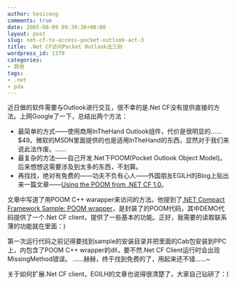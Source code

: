 ```yaml
---
author: hesicong
comments: true
date: 2005-08-09 09:39:38+00:00
layout: post
slug: net-cf-to-access-pocket-outlook-act-3
title: .Net CF访问Pocket Outlook法三则
wordpress_id: 1370
categories:
- 其他
tags:
- .net
- pda
---
```



近日做的软件需要与Outlook进行交互，很不幸的是.Net CF没有提供直接的方法。上网Google了一下，总结出两个方法：
*  最简单的方式——使用商用InTheHand Outlook组件，代价是很明显的……$49。微软的MSDN里面提供的也是适用InTheHand的东西，显然对于我们来说此法作废。……
*  最复杂的方法——自己开发.Net下POOM(Pocket Outlook Object Model)。后来想想这需要涉及到太多的东西，不划算。
*  再找找，绝对有免费的——功夫不负有心人——外国朋友EGILH的Blog上贴出来一篇文章——[Using the POOM from .NET CF 1.0](http://www.egilh.com/blog/archive/2004/09/27/210.aspx)。

文章中写道了用POOM C++ warapper来访问的方法。他提到了[.NET Compact Framework Sample: POOM wrapper](http://www.microsoft.com/downloads/details.aspx?FamilyId=80D3D611-CC81-4190-AAB4-B1EA57637BAC&displaylang=en)，是封装了的POOM代码，其中DEMO代码提供了一个.Net CF client，提供了一些基本的功能。正好，我需要的读取联系薄的功能就在里面：)

第一次运行代码之前记得要找到sample的安装目录并把里面的Cab包安装到PPC上，内包含了POOM C++ wrapper的dll，要不然.Net CF Client运行时会出现MissingMethod错误。
……赫赫，终于找到免费的了，用起来还不错……~

关于如何扩展.Net CF client，EGILH的文章也说得很清楚了，大家自己钻研了：)
